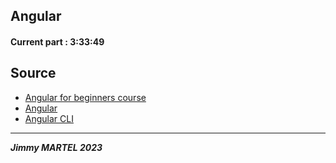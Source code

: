 Angular
---

#### Current part : 3:33:49

## Source

- [Angular for beginners course](https://www.youtube.com/watch?v=3qBXWUpoPHo&t=1s)
- [Angular](https://angular.io/)
- [Angular CLI](https://cli.angular.io/)

---

***Jimmy MARTEL 2023***
